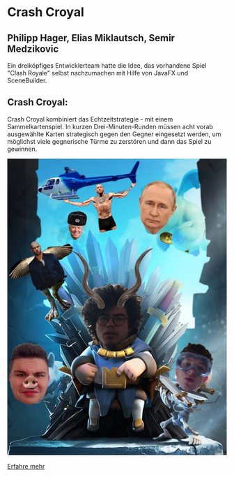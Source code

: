 # Crash Croyal

## Philipp Hager, Elias Miklautsch, Semir Medzikovic

Ein dreiköpfiges Entwicklerteam hatte die Idee, das vorhandene Spiel "Clash Royale" selbst nachzumachen mit Hilfe von JavaFX und SceneBuilder.

## Crash Croyal:
Crash Croyal kombiniert das Echtzeitstrategie - mit einem Sammelkartenspiel.
In kurzen Drei-Minuten-Runden müssen acht vorab ausgewählte Karten strategisch gegen den Gegner eingesetzt werden, um möglichst viele gegnerische Türme zu zerstören und dann das Spiel zu gewinnen.


![Alternate image text](https://github.com/smedziko/2223_4AHITN_Clash_Royale_Hager_Medzikovic_Miklautsch/blob/master/src/main/resources/clash/royale/muss.jpg)



[Erfahre mehr](about_the_game.md)
